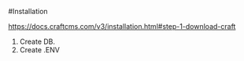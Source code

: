 #Installation

https://docs.craftcms.com/v3/installation.html#step-1-download-craft

1. Create DB.
2. Create .ENV